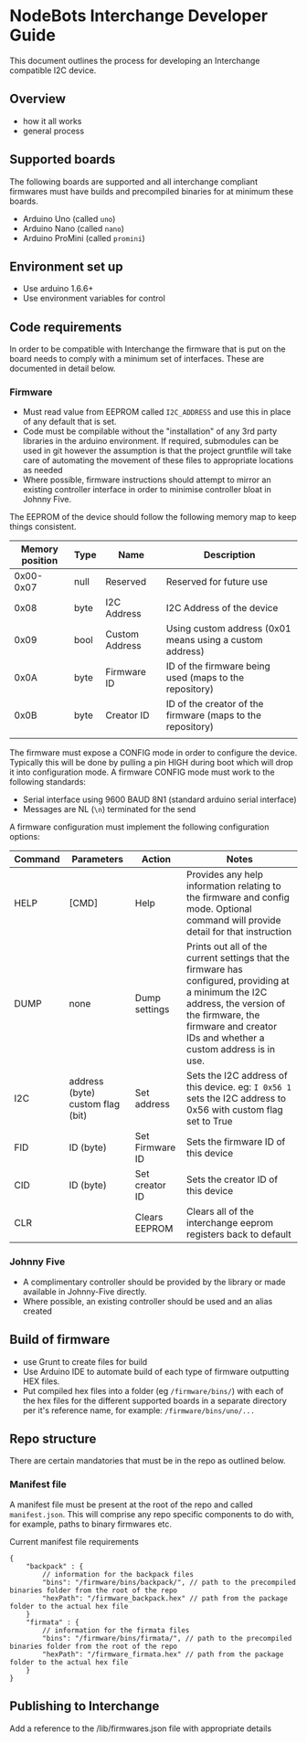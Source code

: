 # NodeBots Interchange Developer Guide

This document outlines the process for developing an Interchange compatible 
I2C device.

## Overview

* how it all works
* general process

## Supported boards

The following boards are supported and all interchange compliant firmwares must
have builds and precompiled binaries for at minimum these boards.

* Arduino Uno (called `uno`)
* Arduino Nano (called `nano`)
* Arduino ProMini (called `promini`)

## Environment set up

* Use arduino 1.6.6+
* Use environment variables for control

## Code requirements

In order to be compatible with Interchange the firmware that is put on the board
needs to comply with a minimum set of interfaces. These are documented in 
detail below.

### Firmware

* Must read value from EEPROM called `I2C_ADDRESS` and use this in place of 
any default that is set.
* Code must be compilable without the "installation" of any 3rd party libraries
in the arduino environment. If required, submodules can be used in git however
the assumption is that the project gruntfile will take care of automating the
movement of these files to appropriate locations as needed
* Where possible, firmware instructions should attempt to mirror an existing 
controller interface in order to minimise controller bloat in Johnny Five.

The EEPROM of the device should follow the following memory map to keep things
consistent.

| Memory position | Type | Name           | Description                                                |
|-----------------|------|----------------|------------------------------------------------------------|
| 0x00-0x07       | null | Reserved       | Reserved for future use                                    |
| 0x08            | byte | I2C Address    | I2C Address of the device                                  |
| 0x09            | bool | Custom Address | Using custom address (0x01 means using a custom address)   |
| 0x0A            | byte | Firmware ID    | ID of the firmware being used (maps to the repository)     |
| 0x0B            | byte | Creator ID     | ID of the creator of the firmware (maps to the repository) |
|                 |      |                |                                                            |

The firmware must expose a CONFIG mode in order to configure the device. Typically
this will be done by pulling a pin HIGH during boot which will drop it into 
configuration mode. A firmware CONFIG mode must work to the following standards:

* Serial interface using 9600 BAUD 8N1 (standard arduino serial interface)
* Messages are NL (`\n`) terminated for the send

A firmware configuration must implement the following configuration options:

| Command | Parameters | Action | Notes |
|---------|----------------------------------|-----------------|--------------------------------------------------------------------------------------------------------------------------------------------------------------------------------------------------------------------|
| HELP | [CMD] | Help | Provides any help information relating to the firmware and config mode. Optional command will provide detail for that instruction |
| DUMP | none | Dump settings | Prints out all of the current settings that the firmware has configured, providing at a minimum the I2C address, the version of the firmware, the firmware and creator IDs and whether a custom address is in use. |
| I2C | address (byte) custom flag (bit) | Set address | Sets the I2C address of this device. eg: `I 0x56 1` sets the I2C address to 0x56 with custom flag set to True |
| FID | ID (byte) | Set Firmware ID | Sets the firmware ID of this device |
| CID | ID (byte) | Set creator ID | Sets the creator ID of this device |
| CLR |  | Clears EEPROM  | Clears all of the interchange eeprom registers back to default |


### Johnny Five

* A complimentary controller should be provided by the library or made available
in Johnny-Five directly. 
* Where possible, an existing controller should be used and an alias created

## Build of firmware

* use Grunt to create files for build
* Use Arduino IDE to automate build of each type of firmware outputting HEX files.
* Put compiled hex files into a folder (eg `/firmware/bins/`) with each of the hex files
for the different supported boards in a separate directory per it's reference 
name, for example: `/firmware/bins/uno/...` 


## Repo structure

There are certain mandatories that must be in the repo as outlined below.

### Manifest file

A manifest file must be present at the root of the repo and called `manifest.json`.
This will comprise any repo specific components to do with, for example, paths 
to binary firmwares etc.

Current manifest file requirements
```
{
    "backpack" : {
        // information for the backpack files
        "bins": "/firmware/bins/backpack/", // path to the precompiled binaries folder from the root of the repo
        "hexPath": "/firmware_backpack.hex" // path from the package folder to the actual hex file
    }
    "firmata" : {
        // information for the firmata files
        "bins": "/firmware/bins/firmata/", // path to the precompiled binaries folder from the root of the repo
        "hexPath": "/firmware_firmata.hex" // path from the package folder to the actual hex file
    }
}
```

## Publishing to Interchange

Add a reference to the /lib/firmwares.json file with appropriate details


